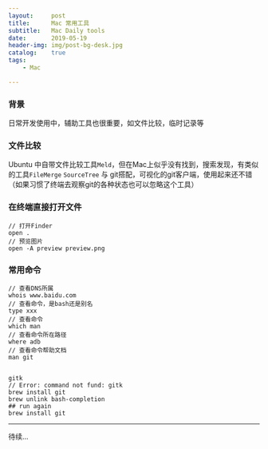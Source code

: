 ```yaml
---
layout:     post
title:      Mac 常用工具
subtitle:   Mac Daily tools
date:       2019-05-19
header-img: img/post-bg-desk.jpg
catalog:    true
tags:
    - Mac

---
```

### 背景
日常开发使用中，辅助工具也很重要，如文件比较，临时记录等

### 文件比较
Ubuntu 中自带文件比较工具`Meld`，但在Mac上似乎没有找到，搜索发现，有类似的工具`FileMerge`
`SourceTree` 与 git搭配，可视化的git客户端，使用起来还不错（如果习惯了终端去观察git的各种状态也可以忽略这个工具） 

### 在终端直接打开文件
```
// 打开Finder
open .
// 预览图片
open -A preview preview.png
```
### 常用命令
```
// 查看DNS所属
whois www.baidu.com
// 查看命令，是bash还是别名
type xxx
// 查看命令
which man
// 查看命令所在路径
where adb
// 查看命令帮助文档
man git


gitk
// Error: command not fund: gitk
brew install git
brew unlink bash-completion
## run again
brew install git

```

----
待续...

